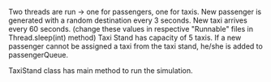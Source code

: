 Two threads are run -> one for passengers, one for taxis.
New passenger is generated with a random destination every 3 seconds.
New taxi arrives every 60 seconds.
(change these values in respective "Runnable" files in Thread.sleep(int) method)
Taxi Stand has capacity of 5 taxis.
If a new passenger cannot be assigned a taxi from the taxi stand, he/she is added to passengerQueue.

TaxiStand class has main method to run the simulation.
